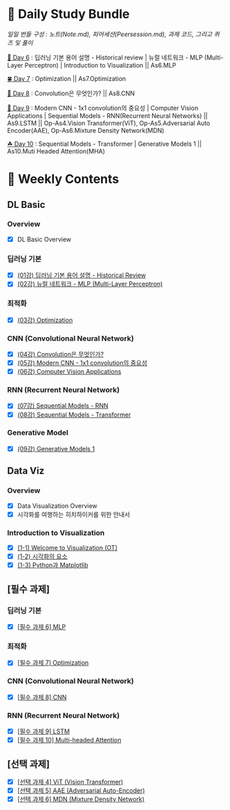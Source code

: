 # :notebook_with_decorative_cover: Daily Study Bundle

*일일 번들 구성 : 노트(Note.md), 피어세션(Peersession.md), 과제 코드, 그리고 퀴즈 및 풀이*

[🌿 Day 6](https://github.com/iamtrueline/Boostcamp_AI_Tech_Note/tree/main/LEVEL1_U_2/Day6 "Day 6") : 딥러닝 기본 용어 설명 - Historical review | 뉴럴 네트워크 - MLP (Multi-Layer Perceptron) | Introduction to Visualization || As6.MLP

[🍀 Day 7](https://github.com/iamtrueline/Boostcamp_AI_Tech_Note/tree/main/LEVEL1_U_2/Day7 "Day 7") : Optimization || As7.Optimization

[🎍 Day 8](https://github.com/iamtrueline/Boostcamp_AI_Tech_Note/tree/main/LEVEL1_U_2/Day8 "Day 8") : Convolution은 무엇인가? || As8.CNN

[🌱 Day 9](https://github.com/iamtrueline/Boostcamp_AI_Tech_Note/tree/main/LEVEL1_U_2/Day9 "Day 9") : Modern CNN - 1x1 convolution의 중요성 | Computer Vision Applications | Sequential Models - RNN(Recurrent Neural Networks) || As9.LSTM || Op-As4.Vision Transformer(ViT), Op-As5.Adversarial Auto Encoder(AAE), Op-As6.Mixture Density Network(MDN)

[☘ Day 10](https://github.com/iamtrueline/Boostcamp_AI_Tech_Note/tree/main/LEVEL1_U_2/Day10 "Day 10") : Sequential Models - Transformer | Generative Models 1 || As10.Muti Headed Attention(MHA)

# :date: Weekly Contents
## DL Basic
### Overview
- [x] DL Basic Overview
### 딥러닝 기본
- [x] [(01강) 딥러닝 기본 용어 설명 - Historical Review](https://github.com/iamtrueline/Boostcamp_AI_Tech_Note/blob/main/LEVEL1_U_2/Day6/Note.md "Day6 Note")
- [x] [(02강) 뉴럴 네트워크 - MLP (Multi-Layer Perceptron)](https://github.com/iamtrueline/Boostcamp_AI_Tech_Note/blob/main/LEVEL1_U_2/Day6/Note.md "Day6 Note")
### 최적화
- [x] [(03강) Optimization](https://github.com/iamtrueline/Boostcamp_AI_Tech_Note/blob/main/LEVEL1_U_2/Day7/Note.md "Day7 Note")
### CNN (Convolutional Neural Network)
- [x] [(04강) Convolution은 무엇인가?](https://github.com/iamtrueline/Boostcamp_AI_Tech_Note/blob/main/LEVEL1_U_2/Day8/Note.md "Day8 Note")
- [x] [(05강) Modern CNN - 1x1 convolution의 중요성](https://github.com/iamtrueline/Boostcamp_AI_Tech_Note/blob/main/LEVEL1_U_2/Day9/Note.md "Day9 Note")
- [x] [(06강) Computer Vision Applications](https://github.com/iamtrueline/Boostcamp_AI_Tech_Note/blob/main/LEVEL1_U_2/Day9/Note.md "Day9 Note")
### RNN (Recurrent Neural Network)
- [x] [(07강) Sequential Models - RNN](https://github.com/iamtrueline/Boostcamp_AI_Tech_Note/blob/main/LEVEL1_U_2/Day9/Note.md "Day9 Note")
- [x] [(08강) Sequential Models - Transformer](https://github.com/iamtrueline/Boostcamp_AI_Tech_Note/blob/main/LEVEL1_U_2/Day10/Note.md "Day10 Note")
### Generative Model
- [x] [(09강) Generative Models 1](https://github.com/iamtrueline/Boostcamp_AI_Tech_Note/blob/main/LEVEL1_U_2/Day10/Note.md "Day10 Note")
## Data Viz
### Overview
- [x] Data Visualization Overview
- [x] 시각화를 여행하는 히치하이커를 위한 안내서
### Introduction to Visualization
- [x] [(1-1) Welcome to Visualization (OT)](https://github.com/iamtrueline/Boostcamp_AI_Tech_Note/blob/main/LEVEL1_U_2/Day6/Note.md "Day6 Note")
- [x] [(1-2) 시각화의 요소](https://github.com/iamtrueline/Boostcamp_AI_Tech_Note/blob/main/LEVEL1_U_2/Day6/Note.md "Day6 Note")
- [x] [(1-3) Python과 Matplotlib](https://github.com/iamtrueline/Boostcamp_AI_Tech_Note/blob/main/LEVEL1_U_2/Day6/Note.md "Day6 Note")
## [필수 과제]
### 딥러닝 기본
- [x] [[필수 과제 6] MLP](https://github.com/iamtrueline/Boostcamp_AI_Tech_Note/blob/main/LEVEL1_U_2/Day6/Assignment_6_MLP.ipynb "Day6 As6")
### 최적화
- [x] [[필수 과제 7] Optimization](https://github.com/iamtrueline/Boostcamp_AI_Tech_Note/blob/main/LEVEL1_U_2/Day7/Assignment_7_Optimization.ipynb "Day7 As7")
### CNN (Convolutional Neural Network)
- [x] [[필수 과제 8] CNN](https://github.com/iamtrueline/Boostcamp_AI_Tech_Note/blob/main/LEVEL1_U_2/Day8/Assignment_8_CNN.ipynb "Day8 As8")
### RNN (Recurrent Neural Network)
- [x] [[필수 과제 9] LSTM](https://github.com/iamtrueline/Boostcamp_AI_Tech_Note/blob/main/LEVEL1_U_2/Day9/Assignment_9_LSTM.ipynb "Day9 As9")
- [x] [[필수 과제 10] Multi-headed Attention](https://github.com/iamtrueline/Boostcamp_AI_Tech_Note/blob/main/LEVEL1_U_2/Day10/Assignment_10_MutiHeadedAttention(MHA).ipynb "Day10 As10")
## [선택 과제]
- [x] [[선택 과제 4] ViT (Vision Transformer)](https://github.com/iamtrueline/Boostcamp_AI_Tech_Note/blob/main/LEVEL1_U_2/Day9/Optional_Assignment_4_VisionTransformer(ViT).ipynb "Day9 Op-As4")
- [x] [[선택 과제 5] AAE (Adversarial Auto-Encoder)](https://github.com/iamtrueline/Boostcamp_AI_Tech_Note/blob/main/LEVEL1_U_2/Day9/Optional_Assignment_5_AdversarialAutoEncoder(AAE).ipynb "Day9 Op-As5")
- [x] [[선택 과제 6] MDN (Mixture Density Network)](https://github.com/iamtrueline/Boostcamp_AI_Tech_Note/blob/main/LEVEL1_U_2/Day9/Optional_Assignment_6_MixtureDensityNetwork(MDN).ipynb "Day9 Op-As6")
